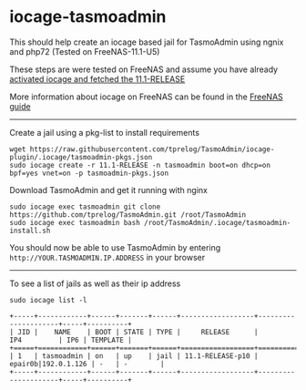 # iocage-tasmoadmin

This should help create an iocage based jail for TasmoAdmin using ngnix and php72 (Tested on FreeNAS-11.1-U5)

These steps are were tested on FreeNAS and assume you have already [activated iocage and fetched the 11.1-RELEASE](https://iocage.readthedocs.io/en/latest/basic-use.html#basic-usage.)

More information about iocage on FreeNAS can be found in the [FreeNAS guide](http://doc.freenas.org/11/jails.html#using-iocage)

---

Create a jail using a pkg-list to install requirements

	wget https://raw.githubusercontent.com/tprelog/TasmoAdmin/iocage-plugin/.iocage/tasmoadmin-pkgs.json
	sudo iocage create -r 11.1-RELEASE -n tasmoadmin boot=on dhcp=on bpf=yes vnet=on -p tasmoadmin-pkgs.json


Download TasmoAdmin and get it running with nginx

	sudo iocage exec tasmoadmin git clone https://github.com/tprelog/TasmoAdmin.git /root/TasmoAdmin
	sudo iocage exec tasmoadmin bash /root/TasmoAdmin/.iocage/tasmoadmin-install.sh

You should now be able to use TasmoAdmin by entering `http://YOUR.TASMOADMIN.IP.ADDRESS` in your browser

---

To see a list of jails as well as their ip address

    sudo iocage list -l
    
    +-----+------------+------+-------+------+------------------+---------------------+-----+----------+
    | JID |    NAME    | BOOT | STATE | TYPE |     RELEASE      |         IP4         | IP6 | TEMPLATE |
    +=====+============+======+=======+======+==================+=====================+=====+==========+
    | 1   | tasmoadmin | on   | up    | jail | 11.1-RELEASE-p10 | epair0b|192.0.1.126 | -   | -        |
    +-----+------------+------+-------+------+------------------+---------------------+-----+----------+
 
